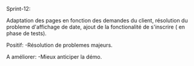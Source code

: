 Sprint-12:

Adaptation des pages en fonction des demandes du client, résolution du probleme d'affichage de date, ajout de la fonctionalité de s'inscrire ( en phase de tests).

Positif:
	-Résolution de problemes majeurs.

A améliorer:
	-Mieux anticiper la démo.
